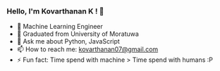 ### Hello, I'm Kovarthanan K ! 👋






- 🔭 Machine Learning Engineer
- 🌱 Graduated from University of Moratuwa 
- 💬 Ask me about Python, JavaScript
- 📫 How to reach me: kovarthanan07@gmail.com
- ⚡ Fun fact: Time spend with machine > Time spend with humans :P

